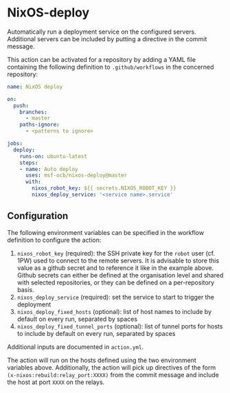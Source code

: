 # NixOS-deploy
Automatically run a deployment service on the configured servers.
Additional servers can be included by putting a directive in the commit message.

This action can be activated for a repository by adding a YAML file containing
the following definition to `.github/workflows` in the concerned repository:
```yml
name: NixOS deploy

on:
  push:
    branches:
      - master
    paths-ignore:
      - <patterns to ignore>

jobs:
  deploy:
    runs-on: ubuntu-latest
    steps:
    - name: Auto deploy
      uses: msf-ocb/nixos-deploy@master
      with:
        nixos_robot_key: ${{ secrets.NIXOS_ROBOT_KEY }}
        nixos_deploy_service: '<service name>.service'
```

## Configuration

The following environment variables can be specified
in the workflow definition to configure the action:
1. `nixos_robot_key` (required):
   the SSH private key for the `robot` user (cf. 1PW) used to connect to the remote servers.
   It is advisable to store this value as a github secret and to reference it like in the example above.
   Github secrets can either be defined at the organisation level and shared with
   selected repositories, or they can be defined on a per-repository basis.
1. `nixos_deploy_service` (required):
   set the service to start to trigger the deployment
1. `nixos_deploy_fixed_hosts` (optional):
   list of host names to include by default on every run, separated by spaces
1. `nixos_deploy_fixed_tunnel_ports` (optional):
   list of tunnel ports for hosts to include by default on every run, separated by spaces

Additional inputs are documented in `action.yml`.

The action will run on the hosts defined using the two environment variables above.
Additionally, the action will pick up directives of the form `(x-nixos:rebuild:relay_port:XXXX)`
from the commit message and include the host at port `XXXX` on the relays.

